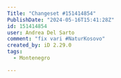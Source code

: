 ```yaml
---
Title: "Changeset #151414854"
PublishDate: "2024-05-16T15:41:28Z"
id: 151414854
user: Andrea Del Sarto
comment: "fix vari #NaturKosovo"
created_by: iD 2.29.0
tags:
  - Montenegro

---
```

